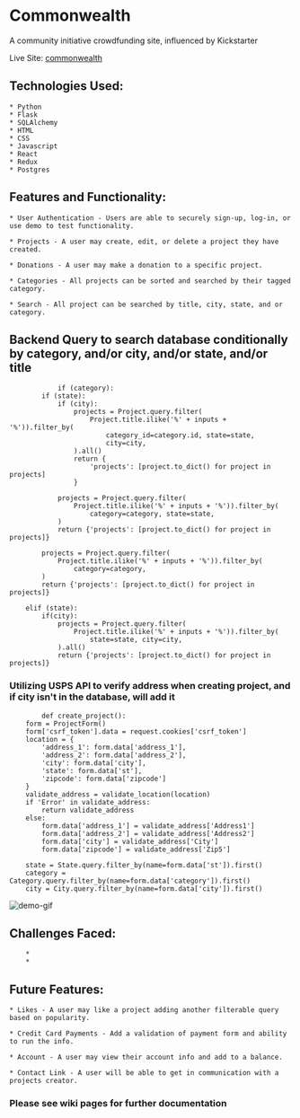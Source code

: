 # Commonwealth

A community initiative crowdfunding site, influenced by Kickstarter

Live Site: [commonwealth](https://github.com/bstetzer32/Commonwealth/wiki)

## Technologies Used:

    * Python
    * Flask
    * SQLAlchemy
    * HTML
    * CSS
    * Javascript
    * React
    * Redux
    * Postgres

## Features and Functionality:

    * User Authentication - Users are able to securely sign-up, log-in, or use demo to test functionality.

    * Projects - A user may create, edit, or delete a project they have created.

    * Donations - A user may make a donation to a specific project.

    * Categories - All projects can be sorted and searched by their tagged category.

    * Search - All project can be searched by title, city, state, and or category.

## Backend Query to search database conditionally by category, and/or city, and/or state, and/or title

```
            if (category):
        if (state):
            if (city):
                projects = Project.query.filter(
                    Project.title.ilike('%' + inputs + '%')).filter_by(
                        category_id=category.id, state=state,
                        city=city,
                ).all()
                return {
                    'projects': [project.to_dict() for project in projects]
                }

            projects = Project.query.filter(
                Project.title.ilike('%' + inputs + '%')).filter_by(
                    category=category, state=state,
            )
            return {'projects': [project.to_dict() for project in projects]}

        projects = Project.query.filter(
            Project.title.ilike('%' + inputs + '%')).filter_by(
                category=category,
        )
        return {'projects': [project.to_dict() for project in projects]}

    elif (state):
        if(city):
            projects = Project.query.filter(
                Project.title.ilike('%' + inputs + '%')).filter_by(
                    state=state, city=city,
            ).all()
            return {'projects': [project.to_dict() for project in projects]}

```

### Utilizing USPS API to verify address when creating project, and if city isn't in the database, will add it

```
        def create_project():
    form = ProjectForm()
    form['csrf_token'].data = request.cookies['csrf_token']
    location = {
        'address_1': form.data['address_1'],
        'address_2': form.data['address_2'],
        'city': form.data['city'],
        'state': form.data['st'],
        'zipcode': form.data['zipcode']
    }
    validate_address = validate_location(location)
    if 'Error' in validate_address:
        return validate_address
    else:
        form.data['address_1'] = validate_address['Address1']
        form.data['address_2'] = validate_address['Address2']
        form.data['city'] = validate_address['City']
        form.data['zipcode'] = validate_address['Zip5']

    state = State.query.filter_by(name=form.data['st']).first()
    category = Category.query.filter_by(name=form.data['category']).first()
    city = City.query.filter_by(name=form.data['city']).first()

```

![demo-gif](https://i.gyazo.com/1e5130a31889654c65e3bfcdfd92b5f5.gif)

## Challenges Faced:

        *
        *

## Future Features:

    * Likes - A user may like a project adding another filterable query based on popularity.

    * Credit Card Payments - Add a validation of payment form and ability to run the info.

    * Account - A user may view their account info and add to a balance.

    * Contact Link - A user will be able to get in communication with a projects creator.

### Please see wiki pages for further documentation
